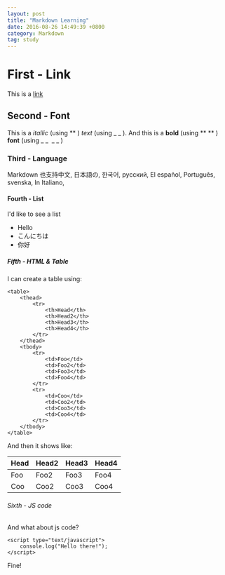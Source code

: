 ```yaml
---
layout: post
title: "Markdown Learning"
date: 2016-08-26 14:49:39 +0800
category: Markdown
tag: study
---
```


# First - Link

This is a [link](http://halomaple.com)

## Second - Font

This is a *itallic* (using \*\* ) _text_ (using \_ \_ ).
And this is a **bold** (using \*\* \*\* ) __font__ (using \_ \_&nbsp;&nbsp;\_ \_ )

### Third - Language

Markdown 也支持中文, 日本語の, 한국어, русский, El español, Português, svenska, In Italiano, 

#### Fourth - List

I'd like to see a list

* Hello
* こんにちは
* 你好

##### Fifth - HTML & Table

I can create a table using:

```
<table>
    <thead>
        <tr>
            <th>Head</th>
            <th>Head2</th>
            <th>Head3</th>
            <th>Head4</th>
        </tr>
    </thead>
    <tbody>
        <tr>
            <td>Foo</td>
            <td>Foo2</td>
            <td>Foo3</td>
            <td>Foo4</td>
        </tr>
        <tr>
            <td>Coo</td>
            <td>Coo2</td>
            <td>Coo3</td>
            <td>Coo4</td>
        </tr>
    </tbody>
</table>
```

And then it shows like:
<table>
    <thead>
        <tr>
            <th>Head</th>
            <th>Head2</th>
            <th>Head3</th>
            <th>Head4</th>
        </tr>
    </thead>
    <tbody>
        <tr>
            <td>Foo</td>
            <td>Foo2</td>
            <td>Foo3</td>
            <td>Foo4</td>
        </tr>
        <tr>
            <td>Coo</td>
            <td>Coo2</td>
            <td>Coo3</td>
            <td>Coo4</td>
        </tr>
    </tbody>
</table>

###### Sixth - JS code

And what about js code?

```
<script type="text/javascript">
    console.log("Hello there!");
</script>
```
Fine!
